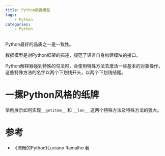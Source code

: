 ```yaml
---
title: Python数据模型
tags:
	- Python
categories:
	- Python
---
```


Python最好的品质之一是一致性。

数据模型是对Python框架的描述，规范了语言自身构建模块的接口。

Python解释器碰到特殊的句法时，会使用特殊方法去激活一些基本的对象操作，这些特殊方法的名字以两个下划线开头，以两个下划线结尾。

# 一摞Python风格的纸牌

举例展示如何实现`__getitem__` 和 `__len__` 这两个特殊方法及特殊方法的强大。



# 参考

- 《流畅的Python》Luciano Ramalho 著